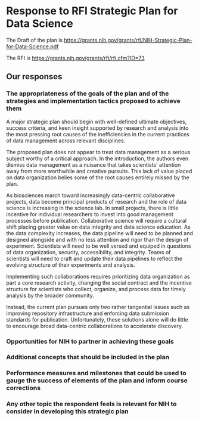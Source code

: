 # Response to RFI Strategic Plan for Data Science

The Draft of the plan is https://grants.nih.gov/grants/rfi/NIH-Strategic-Plan-for-Data-Science.pdf

The RFI is https://grants.nih.gov/grants/rfi/rfi.cfm?ID=73



## Our responses

### The appropriateness of the goals of the plan and of the strategies and implementation tactics proposed to achieve them

A major strategic plan should begin with well-defined ultimate objectives, success criteria, and keen insight supported by research and analysis into the most pressing root causes of the inefficiencies in the current practices of data management across relevant disciplines. 

The proposed plan does not appear to treat data management as a serious subject worthy of a critical approach.  In the introduction, the authors even dismiss data management as a nuisance that takes scientists' attention away from more worthwhile and creative pursuits.  This lack of value placed on data organization belies some of the root causes entirely missed by the plan.   

As biosciences march toward increasingly data-centric collaborative projects, data become principal products of research and the role of data science is increasing in the science lab.  In small projects, there is little incentive for individual researchers to invest into good management processes before publication.  Collaborative science will require a cultural shift placing greater value on data integrity and data science education.  As the data complexity increases, the data pipeline will need to be planned and designed alongside and with no less attention and rigor than the design of experiment.  Scientists will need to be well versed and equiped in questions of data organization, security, accessibility, and integrity.  Teams of scientists will need to craft and update their data pipelines to reflect the evolving structure of their experiments and analysis.  

Implementing such collaborations requires prioritizing data organization as part a core research activity, changing the social contract and the incentive structure for scientists who collect, organize, and process data for timely analysis by the broader community.  

Instead, the current plan pursues only two rather tangential issues such as improving repository infrastructure and enforcing data submission standards for publication.  Unfortunately, these solutions alone will do little to encourage broad data-centric collaborations to accelerate discovery.

### Opportunities for NIH to partner in achieving these goals 

###  Additional concepts that should be included in the plan

### Performance measures and milestones that could be used to gauge the success of elements of the plan and inform course corrections

### Any other topic the respondent feels is relevant for NIH to consider in developing this strategic plan


